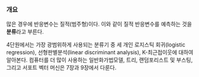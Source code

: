 ### 개요
많은 경우에 반응변수는 질적(범주형)이다. 이와 같이 질적 반응변수를 예측하는 것을 **분류**라고 부른다. 

4단원에서는 가장 광범위하게 사용되는 분류기 중 세 개인 로지스틱 회귀(logistic regression), 선형판별분석(linear discriminant analysis), K-최근접이웃에 대하여 알아본다. 컴퓨터를 더 많이 사용하는 일반화가법모델, 트리, 랜덤포리스트 및 부스팅, 그리고 서포트 벡터 머신은 7장과 9장에서 다룬다. 